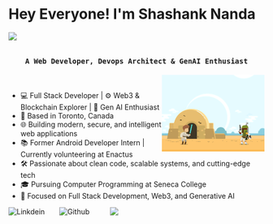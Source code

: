 # Hey Everyone! I'm Shashank Nanda

![](https://github.com/amandewatnitrr/amandewatnitrr/blob/main/header_.png)

## <p align="center"><h4 align="center"><samp> A Web Developer, Devops Architect & GenAI Enthusiast </samp></h4></p>

<div>
<img align="right" src="https://github.com/amandewatnitrr/amandewatnitrr/blob/main/terminal.gif" width="40%"/>
  <br>

- 💻 Full Stack Developer | ⚙️ Web3 & Blockchain Explorer | 🤖 Gen AI Enthusiast
- 📍 Based in Toronto, Canada
- 🌐 Building modern, secure, and intelligent web applications
- 📚 Former Android Developer Intern | Currently volunteering at Enactus
- 🛠️ Passionate about clean code, scalable systems, and cutting-edge tech
- 🎓 Pursuing Computer Programming at Seneca College
- 🚀 Focused on Full Stack Development, Web3, and Generative AI


</div>

<a href="https://www.linkedin.com/in/shashank-nanda-36b60424b/">
  <img align="left" alt="Linkdein" width="100px" src="https://img.shields.io/badge/Linkedin-0A66C2?style=for-the-badge&logo=Linkedin&logoColor=white" />
</a>
<a href="https://github.com/theshashanknanda">
  <img align="left" alt="Github" width="100px" src="https://img.shields.io/badge/Github-181717?style=for-the-badge&logo=Github&logoColor=white" />
</a>
<a href="https://leetcode.com/u/Shashank8888/"  target="_blank">
  <img src="https://img.shields.io/badge/Leetcode-834e33?style=for-the-badge&logo=Leetcode&logoColor=white">
</a>
